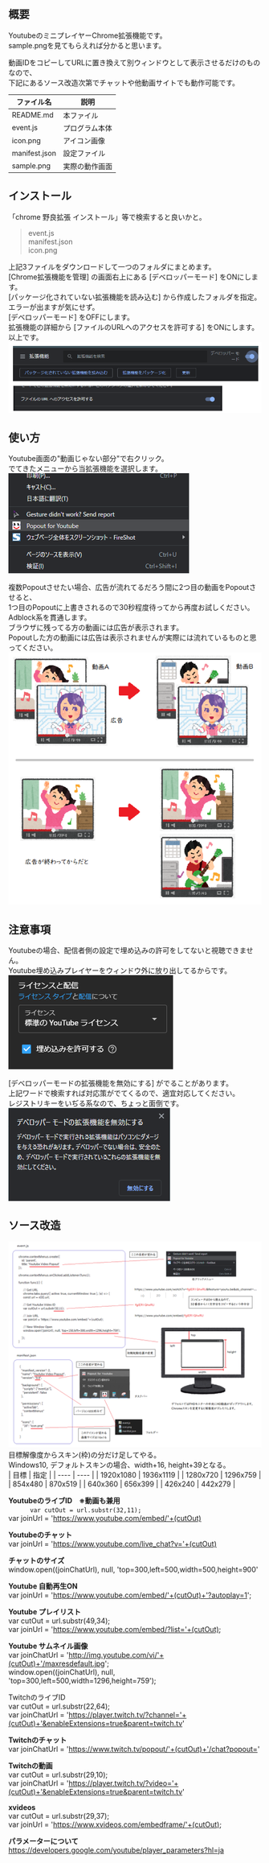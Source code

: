 ## 概要
YoutubeのミニプレイヤーChrome拡張機能です。  
sample.pngを見てもらえれば分かると思います。  

動画IDをコピーしてURLに置き換えて別ウィンドウとして表示させるだけのものなので、  
下記にあるソース改造次第でチャットや他動画サイトでも動作可能です。  

| ファイル名 | 説明 |
| ---- | ---- |
| README.md | 本ファイル |
| event.js | プログラム本体 |
| icon.png | アイコン画像 |
| manifest.json | 設定ファイル |
| sample.png | 実際の動作画面 |

## インストール
「chrome 野良拡張 インストール」等で検索すると良いかと。  

> event.js  
> manifest.json  
> icon.png  

上記3ファイルをダウンロードして一つのフォルダにまとめます。  
[Chrome拡張機能を管理] の画面右上にある [デベロッパーモード] をONにします。  
[パッケージ化されていない拡張機能を読み込む] から作成したフォルダを指定。  
エラーが出ますが気にせず。  
[デベロッパーモード] をOFFにします。  
拡張機能の詳細から [ファイルのURLへのアクセスを許可する] をONにします。  
以上です。  
![alt](pic/note5.png)

## 使い方
Youtube画面の"動画じゃない部分"で右クリック。  
でてきたメニューから当拡張機能を選択します。  
![alt](pic/note4.png)

複数Popoutさせたい場合、広告が流れてるだろう間に2つ目の動画をPopoutさせると、  
1つ目のPopoutに上書きされるので30秒程度待ってから再度お試しください。  
Adblock系を貫通します。  
ブラウザに残ってる方の動画には広告が表示されます。  
Popoutした方の動画には広告は表示されませんが実際には流れているものと思ってください。  
![alt](pic/note1.png)

## 注意事項
Youtubeの場合、配信者側の設定で埋め込みの許可をしてないと視聴できません。  
Youtube埋め込みプレイヤーをウィンドウ外に放り出してるからです。  
![alt](pic/note2.png)  

[デベロッパーモードの拡張機能を無効にする] がでることがあります。  
上記ワードで検索すれば対応策がでてくるので、適宜対応してください。  
レジストリキーをいぢる系なので、ちょっと面倒です。  
![alt](pic/note3.png)

## ソース改造
![alt](pic/note6.png)  
目標解像度からスキン(枠)の分だけ足してやる。  
Windows10, デフォルトスキンの場合、width+16, height+39となる。  
| 目標 | 指定 |
| ---- | ---- |
| 1920x1080 | 1936x1119 |
| 1280x720 | 1296x759 |
| 854x480 | 870x519 |
| 640x360 | 656x399 |
| 426x240 | 442x279 |

**YoutubeのライブID　※動画も兼用**  
```      var cutOut = url.substr(32,11);```  
      var joinUrl = 'https://www.youtube.com/embed/'+(cutOut)  

**Youtubeのチャット**  
      var joinUrl = 'https://www.youtube.com/live_chat?v='+(cutOut)  

**チャットのサイズ**  
      window.open((joinChatUrl), null, 'top=300,left=500,width=500,height=900'  

**Youtube 自動再生ON**  
      var joinUrl = 'https://www.youtube.com/embed/'+(cutOut)+'?autoplay=1';  

**Youtube プレイリスト**  
      var cutOut = url.substr(49,34);  
      var joinUrl = 'https://www.youtube.com/embed/?list='+(cutOut);  

**Youtube サムネイル画像**  
      var joinChatUrl = 'http://img.youtube.com/vi/'+(cutOut)+'/maxresdefault.jpg';  
      window.open((joinChatUrl), null, 'top=300,left=500,width=1296,height=759');  

TwitchのライブID  
      var cutOut = url.substr(22,64);  
      var joinChatUrl = 'https://player.twitch.tv/?channel='+(cutOut)+'&enableExtensions=true&parent=twitch.tv'  

**Twitchのチャット**  
      var joinChatUrl = 'https://www.twitch.tv/popout/'+(cutOut)+'/chat?popout='  

**Twitchの動画**  
      var cutOut = url.substr(29,10);  
      var joinChatUrl = 'https://player.twitch.tv/?video='+(cutOut)+'&enableExtensions=true&parent=twitch.tv'  

**xvideos**  
      var cutOut = url.substr(29,37);  
      var joinUrl = 'https://www.xvideos.com/embedframe/'+(cutOut);  

**パラメーターについて**  
https://developers.google.com/youtube/player_parameters?hl=ja
